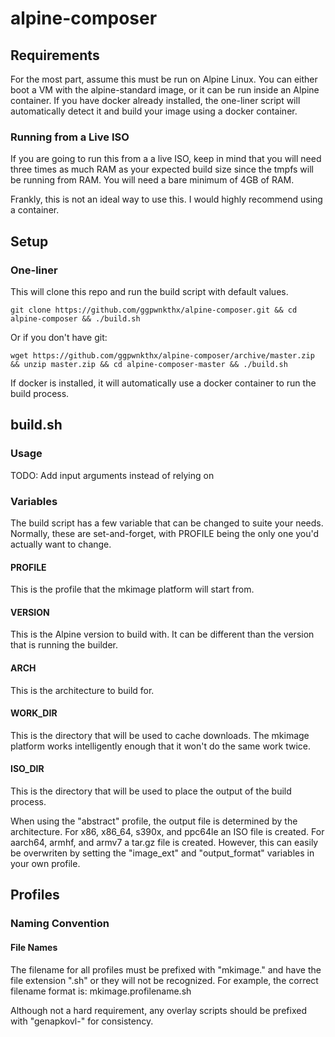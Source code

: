 # alpine-composer

## Requirements

For the most part, assume this must be run on Alpine Linux. You can either boot a VM with the alpine-standard image, or it can be run inside an Alpine container. If you have docker already installed, the one-liner script will automatically detect it and build your image using a docker container.

### Running from a Live ISO
If you are going to run this from a a live ISO, keep in mind that you will need three times as much RAM as your expected build size since the tmpfs will be running from RAM. You will need a bare minimum of 4GB of RAM.

Frankly, this is not an ideal way to use this. I would highly recommend using a container.

## Setup

### One-liner
This will clone this repo and run the build script with default values.
```
git clone https://github.com/ggpwnkthx/alpine-composer.git && cd alpine-composer && ./build.sh
```
Or if you don't have git:
```
wget https://github.com/ggpwnkthx/alpine-composer/archive/master.zip && unzip master.zip && cd alpine-composer-master && ./build.sh
```
If docker is installed, it will automatically use a docker container to run the build process.

## build.sh

### Usage
TODO: Add input arguments instead of relying on 

### Variables
The build script has a few variable that can be changed to suite your needs. Normally, these are set-and-forget, with PROFILE being the only one you'd actually want to change.

#### PROFILE
This is the profile that the mkimage platform will start from.

#### VERSION
This is the Alpine version to build with. It can be different than the version that is running the builder.

#### ARCH
This is the architecture to build for.

#### WORK_DIR
This is the directory that will be used to cache downloads. The mkimage platform works intelligently enough that it won't do the same work twice.

#### ISO_DIR
This is the directory that will be used to place the output of the build process.

When using the "abstract" profile, the output file is determined by the architecture. For x86, x86_64, s390x, and ppc64le an ISO file is created. For aarch64, armhf, and armv7 a tar.gz file is created. However, this can easily be overwriten by setting the "image_ext" and "output_format" variables in your own profile.

## Profiles

### Naming Convention

#### File Names
The filename for all profiles must be prefixed with "mkimage." and have the file extension ".sh" or they will not be recognized. For example, the correct filename format is: mkimage.profilename.sh

Although not a hard requirement, any overlay scripts should be prefixed with "genapkovl-" for consistency.

